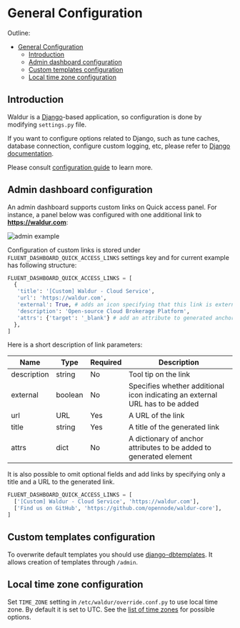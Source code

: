 # General Configuration

Outline:

- [General Configuration](#general-configuration)
  - [Introduction](#introduction)
  - [Admin dashboard configuration](#admin-dashboard-configuration)
  - [Custom templates configuration](#custom-templates-configuration)
  - [Local time zone configuration](#local-time-zone-configuration)

## Introduction

Waldur is a [Django](https://www.djangoproject.com)-based application, so configuration is done by modifying `settings.py` file.

If you want to configure options related to Django, such as tune caches, database connection, configure custom logging, etc, please refer to [Django documentation](https://docs.djangoproject.com/en/2.2/).

Please consult [configuration guide](configuration-guide.md) to learn more.

## Admin dashboard configuration

An admin dashboard supports custom links on Quick access panel. For instance, a panel below was configured with one additional link to **<https://waldur.com>**:

![admin example](img/admin-example.png)

Configuration of custom links is stored under `FLUENT_DASHBOARD_QUICK_ACCESS_LINKS` settings key and for current example has following structure:

```python
FLUENT_DASHBOARD_QUICK_ACCESS_LINKS = [
  {
   'title': '[Custom] Waldur - Cloud Service',
   'url': 'https://waldur.com',
   'external': True, # adds an icon specifying that this link is external,
   'description': 'Open-source Cloud Brokerage Platform',
   'attrs': {'target': '_blank'} # add an attribute to generated anchor element which will open link in a new tab.
  },
]
```

Here is a short description of link parameters:

| **Name** | **Type** | **Required** | **Description** |
| -------- | -------- | ------------ | --------------- |
| description | string | No | Tool tip on the link |
| external | boolean | No | Specifies whether additional icon indicating an external URL has to be added |
|url | URL | Yes | A URL of the link|
| title | string | Yes | A title of the generated link |
| attrs | dict | No | A dictionary of anchor attributes to be added to generated element |

It is also possible to omit optional fields and add links by specifying only a title and a URL to the generated link.

```python
FLUENT_DASHBOARD_QUICK_ACCESS_LINKS = [
  ['[Custom] Waldur - Cloud Service', 'https://waldur.com'],
  ['Find us on GitHub', 'https://github.com/opennode/waldur-core'],
]
```

## Custom templates configuration

To overwrite default templates you should use [django-dbtemplates](https://github.com/jazzband/django-dbtemplates). It allows creation of templates through `/admin`.

## Local time zone configuration

Set `TIME_ZONE` setting in `/etc/waldur/override.conf.py` to use local time zone. By default it is set to UTC. See the [list of time zones](https://en.wikipedia.org/wiki/List_of_tz_database_time_zones) for possible options.
